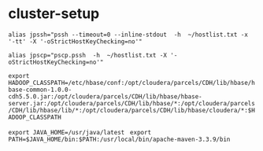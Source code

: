 # cluster-setup
`alias jpssh="pssh --timeout=0 --inline-stdout  -h  ~/hostlist.txt -x '-tt' -X '-oStrictHostKeyChecking=no'"`

`alias jpscp="pscp.pssh  -h  ~/hostlist.txt -X '-oStrictHostKeyChecking=no'"`

`export HADOOP_CLASSPATH=/etc/hbase/conf:/opt/cloudera/parcels/CDH/lib/hbase/hbase-common-1.0.0-cdh5.5.0.jar:/opt/cloudera/parcels/CDH/lib/hbase/hbase-server.jar:/opt/cloudera/parcels/CDH/lib/hbase/*:/opt/cloudera/parcels/CDH/lib/hbase/lib/*:/opt/cloudera/parcels/CDH/lib/hbase/cloudera/*:$HADOOP_CLASSPATH`

`export JAVA_HOME=/usr/java/latest `
`export PATH=$JAVA_HOME/bin:$PATH:/usr/local/bin/apache-maven-3.3.9/bin`
